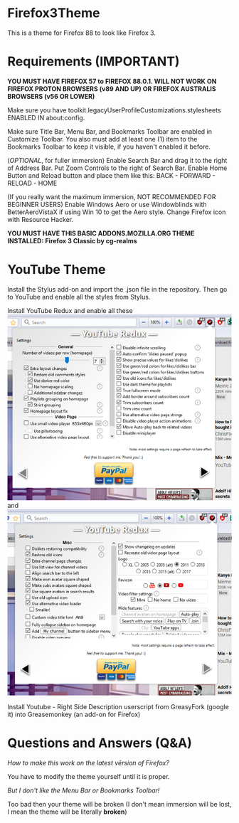 # Firefox3Theme

This is a theme for Firefox 88 to look like Firefox 3.

# Requirements (IMPORTANT)

**YOU MUST HAVE FIREFOX 57 to FIREFOX 88.0.1. WILL NOT WORK ON FIREFOX PROTON BROWSERS (v89 AND UP) OR FIREFOX AUSTRALIS BROWSERS (v56 OR LOWER)**

Make sure you have toolkit.legacyUserProfileCustomizations.stylesheets ENABLED IN about:config.

Make sure Title Bar, Menu Bar, and Bookmarks Toolbar are enabled in Customize Toolbar. You also must add at least one (1) item to the Bookmarks Toolbar to keep it visible, if you haven't enabled it before.

(*OPTIONAL*, for fuller immersion) Enable Search Bar and drag it to the right of Address Bar. Put Zoom Controls to the right of Search Bar. Enable Home Button and Reload button and place them like this: BACK - FORWARD - RELOAD - HOME

(If you really want the maximum immersion, NOT RECOMMENDED FOR BEGINNER USERS) Enable Windows Aero or use Windowblinds with BetterAeroVistaX if using Win 10 to get the Aero style. Change Firefox icon with Resource Hacker.

**YOU MUST HAVE THIS BASIC ADDONS.MOZILLA.ORG THEME INSTALLED: Firefox 3 Classic by cg-realms**

# YouTube Theme

Install the Stylus add-on and import the .json file in the repository. Then go to YouTube and enable all the styles from Stylus.

Install YouTube Redux and enable all these![this](redux1.png) and ![this](redux2.png)

Install Youtube - Right Side Description userscript from GreasyFork (google it) into Greasemonkey (an add-on for Firefox)




# Questions and Answers (Q&A)

*How to make this work on the latest vērsion of Firefox?*

You have to modify the theme yourself until it is proper.

*But I don't like the Menu Bar or Bookmarks Toolbar!*

Too bad then your theme will be broken (I don't mean immersion will be lost, I mean the theme will be literally **broken**)








